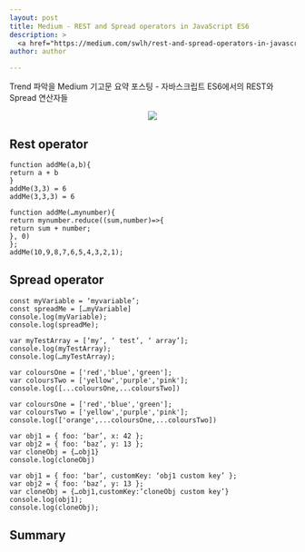 ```yaml
---
layout: post
title: Medium - REST and Spread operators in JavaScript ES6
description: >
  <a href="https://medium.com/swlh/rest-and-spread-operators-in-javascript-es6-f1d2de429682">원문 - Alex Biddle</a>
author: author

---
```

Trend 파악을 Medium 기고문 요약 포스팅 - 자바스크립트 ES6에서의 REST와 Spread 연산자들

<center>
<img src="https://miro.medium.com/max/2560/1*YwVa0x8qL29f6mX6Po3bYA.jpeg"/>
</center>

## Rest operator

```
function addMe(a,b){
return a + b
}
addMe(3,3) = 6
addMe(3,3,3) = 6
```

```
function addMe(…mynumber){
return mynumber.reduce((sum,number)=>{
return sum + number;
}, 0)
};
addMe(10,9,8,7,6,5,4,3,2,1);
```

## Spread operator

```
const myVariable = ‘myvariable’;
const spreadMe = […myVariable]
console.log(myVariable);
console.log(spreadMe);
```

```
var myTestArray = [‘my’, ‘ test’, ‘ array’];
console.log(myTestArray);
console.log(…myTestArray);
```

```
var coloursOne = ['red','blue','green'];
var coloursTwo = ['yellow','purple','pink'];
console.log([...coloursOne,...coloursTwo])
```

```
var coloursOne = ['red','blue','green'];
var coloursTwo = ['yellow','purple','pink'];
console.log(['orange',...coloursOne,...coloursTwo])
```

```
var obj1 = { foo: ‘bar’, x: 42 };
var obj2 = { foo: ‘baz’, y: 13 };
var cloneObj = {…obj1}
console.log(cloneObj)
```

```
var obj1 = { foo: ‘bar’, customKey: ‘obj1 custom key’ };
var obj2 = { foo: ‘baz’, y: 13 };
var cloneObj = {…obj1,customKey:’cloneObj custom key’}
console.log(obj1);
console.log(cloneObj);
```

## Summary
